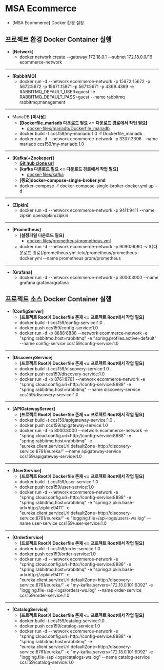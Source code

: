 # MSA Ecommerce
- [MSA Ecommerce] Docker 환경 설정

## 프로젝트 환경 Docker Container 실행
- **[Network]**
	- docker network create --gateway 172.18.0.1 --subnet 172.18.0.0/16 ecommerce-network
------------
- **[RabbitMQ]**
	- docker run -d --network ecommerce-network -p 15672:15672 -p 5672:5672 -p 15671:15671 -p 5671:5671 -p 4369:4369 -e RABBITMQ_DEFAULT_USER=guest -e RABBITMQ_DEFAULT_PASS=guest --name rabbitmq rabbitmq:management
------------
- MariaDB **[미사용]**
	- **[Dockerfile_mariadb 다운로드 필요 <= 다운로드 경로에서 작업 필요]**
		- [docker-files/mariadb/Dockerfile_mariadb](https://github.com/heom/MSA-Ecommerce/blob/master/docker-files/mariadb/Dockerfile_mariadb)
	- docker build -t ccs159/my-mariadb:1.0 -f Dockerfile_mariadb .
	- docker run -d --network ecommerce-network -p 3307:3306 --name mariadb ccs159/my-mariadb:1.0
------------
 - **[Kafka(+Zookeper)]**
	- **[Git hub clone url](https://github.com/wurstmeister/kafka-docker)**
	- **[kafka 다운로드 필요 <= 다운로드 경로에서 작업 필요]**
		- [docker-files/kafka](https://github.com/heom/MSA-Ecommerce/tree/master/docker-files/kafka)
	- **[중요]docker-compose-single-broker.yml**	
	- docker-compose -f docker-compose-single-broker-docker.yml up -d
------------
- **[Zipkin]**
	- docker run -d --network ecommerce-network -p 9411:9411 --name zipkin openzipkin/zipkin 
------------
- **[Prometheus]**
	- **[설정파일 다운로드 필요]**
		- [docker-files/prometheus/prometheus.yml](https://github.com/heom/MSA-Ecommerce/tree/master/docker-files/prometheus/prometheus.yml)
	- docker run -d --network ecommerce-network -p 9090:9090 -v ${다운로드 경로}/prometheus.yml:/etc/prometheus/prometheus-docker.yml --name prometheus prom/prometheus 
------------
- **[Grafana]**
	- docker run -d --network ecommerce-network -p 3000:3000 --name grafana grafana/grafana 


## 프로젝트 소스 Docker Container 실행
- **[ConfigServer]**
	- **[프로젝트 Root에 Dockerfile 존재 <= 프로젝트 Root에서 작업 필요]**
	- docker build -t ccs159/config-service:1.0 .
	- docker push ccs159/config-service:1.0
	- docker run -d -p 8888:8888 --network ecommerce-network -e "spring.rabbitmq.host=rabbitmq" -e "spring.profiles.active=default" --name config-service ccs159/config-service:1.0
------------
- **[DiscoveryService]**
	- **[프로젝트 Root에 Dockerfile 존재 <= 프로젝트 Root에서 작업 필요]**
	- docker build -t ccs159/discovery-service:1.0 .
	- docker push ccs159/discovery-service:1.0
	- docker run -d -p 8761:8761 --network ecommerce-network -e "spring.cloud.config.uri=http://config-service:8888" -e "spring.rabbitmq.host=rabbitmq" --name discovery-service ccs159/discovery-service:1.0
------------
- **[APIGatewayServer]**
	- **[프로젝트 Root에 Dockerfile 존재 <= 프로젝트 Root에서 작업 필요]**
	- docker build -t ccs159/apigateway-service:1.0 .
	- docker push ccs159/apigateway-service:1.0
	- docker run -d -p 8000:8000 --network ecommerce-network -e "spring.cloud.config.uri=http://config-service:8888" -e "spring.rabbitmq.host=rabbitmq" -e "eureka.client.serviceUrl.defaultZone=http://discovery-service:8761/eureka/" --name apigateway-service ccs159/apigateway-service:1.0
------------
- **[UserService]**
	- **[프로젝트 Root에 Dockerfile 존재 <= 프로젝트 Root에서 작업 필요]**
	- docker build -t ccs159/user-service:1.0 .
	- docker push ccs159/user-service:1.0
	- docker run -d --network ecommerce-network -e "spring.cloud.config.uri=http://config-service:8888" -e "spring.rabbitmq.host=rabbitmq" -e "spring.zipkin.base-url=http://zipkin:9411" -e "eureka.client.serviceUrl.defaultZone=http://discovery-service:8761/eureka/" -e "logging.file=/api-logs/users-ws.log" --name user-service ccs159/user-service:1.0
------------
- **[OrderService]**
	- **[프로젝트 Root에 Dockerfile 존재 <= 프로젝트 Root에서 작업 필요]**
	- docker build -t ccs159/order-service:1.0 .
	- docker push ccs159/order-service:1.0
	- docker run -d --network ecommerce-network -e "spring.cloud.config.uri=http://config-service:8888" -e "spring.rabbitmq.host=rabbitmq" -e "spring.zipkin.base-url=http://zipkin:9411" -e "eureka.client.serviceUrl.defaultZone=http://discovery-service:8761/eureka/" -e "my-kafka.servers=172.18.0.101:9092" -e "logging.file=/api-logs/orders-ws.log" --name order-service ccs159/order-service:1.0
------------
- **[CatalogService]**
	- **[프로젝트 Root에 Dockerfile 존재 <= 프로젝트 Root에서 작업 필요]**
	- docker build -t ccs159/catalog-service:1.0 .
	- docker push ccs159/catalog-service:1.0
	- docker run -d --network ecommerce-network -e "spring.cloud.config.uri=http://config-service:8888" -e "spring.rabbitmq.host=rabbitmq" -e "eureka.client.serviceUrl.defaultZone=http://discovery-service:8761/eureka/" -e "my-kafka.servers=172.18.0.101:9092" -e "logging.file=/api-logs/catalogs-ws.log" --name catalog-service ccs159/catalog-service:1.0
